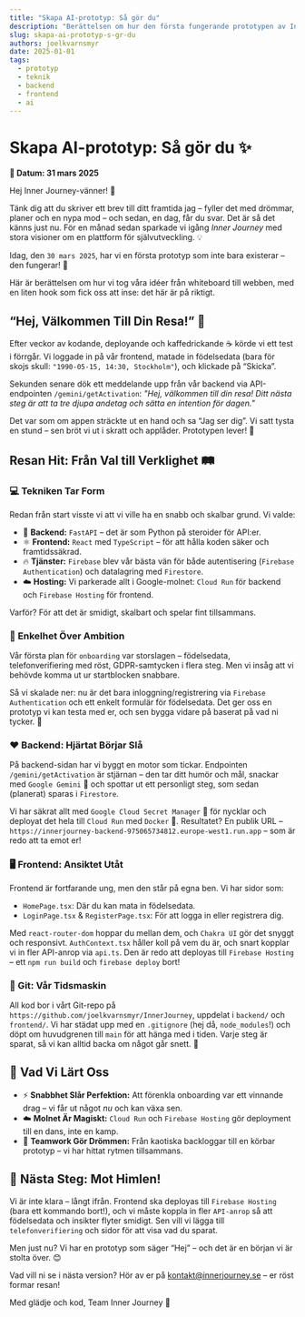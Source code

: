 ```yaml
---
title: "Skapa AI-prototyp: Så gör du"
description: "Berättelsen om hur den första fungerande prototypen av Inner Journey byggdes, från AI-idé och tekniska val till den första lyckade API-interaktionen."
slug: skapa-ai-prototyp-s-gr-du
authors: joelkvarnsmyr
date: 2025-01-01
tags:
  - prototyp
  - teknik
  - backend
  - frontend
  - ai
---
```


# Skapa AI-prototyp: Så gör du ✨

**📅 Datum: 31 mars 2025**

Hej Inner Journey-vänner! 👋

Tänk dig att du skriver ett brev till ditt framtida jag – fyller det med drömmar, planer och en nypa mod – och sedan, en dag, får du svar. Det är så det känns just nu. För en månad sedan sparkade vi igång *Inner Journey* med stora visioner om en plattform för självutveckling. 💡

Idag, den `30 mars 2025`, har vi en första prototyp som inte bara existerar – den fungerar! 🚀

Här är berättelsen om hur vi tog våra idéer från whiteboard till webben, med en liten hook som fick oss att inse: det här är på riktigt.

## “Hej, Välkommen Till Din Resa!” 💬

Efter veckor av kodande, deployande och kaffedrickande ☕ körde vi ett test i förrgår. Vi loggade in på vår frontend, matade in födelsedata (bara för skojs skull: `"1990-05-15, 14:30, Stockholm"`), och klickade på “Skicka”.

Sekunden senare dök ett meddelande upp från vår backend via API-endpointen `/gemini/getActivation`: *"Hej, välkommen till din resa! Ditt nästa steg är att ta tre djupa andetag och sätta en intention för dagen."*

Det var som om appen sträckte ut en hand och sa “Jag ser dig”. Vi satt tysta en stund – sen bröt vi ut i skratt och applåder. Prototypen lever! 🎉

## Resan Hit: Från Val till Verklighet 🛤️

### 💻 Tekniken Tar Form

Redan från start visste vi att vi ville ha en snabb och skalbar grund. Vi valde:

-   🐍 **Backend:** `FastAPI` – det är som Python på steroider för API:er.
-   ⚛️ **Frontend:** `React` med `TypeScript` – för att hålla koden säker och framtidssäkrad.
-   🔥 **Tjänster:** `Firebase` blev vår bästa vän för både autentisering (`Firebase Authentication`) och datalagring med `Firestore`.
-   ☁️ **Hosting:** Vi parkerade allt i Google-molnet: `Cloud Run` för backend och `Firebase Hosting` för frontend.

Varför? För att det är smidigt, skalbart och spelar fint tillsammans.

### 🌱 Enkelhet Över Ambition

Vår första plan för `onboarding` var storslagen – födelsedata, telefonverifiering med röst, GDPR-samtycken i flera steg. Men vi insåg att vi behövde komma ut ur startblocken snabbare.

Så vi skalade ner: nu är det bara inloggning/registrering via `Firebase Authentication` och ett enkelt formulär för födelsedata. Det ger oss en prototyp vi kan testa med er, och sen bygga vidare på baserat på vad ni tycker. 🙏

### ❤️ Backend: Hjärtat Börjar Slå

På backend-sidan har vi byggt en motor som tickar. Endpointen `/gemini/getActivation` är stjärnan – den tar ditt humör och mål, snackar med `Google Gemini` 🤖 och spottar ut ett personligt steg, som sedan (planerat) sparas i `Firestore`.

Vi har säkrat allt med `Google Cloud Secret Manager` 🔑 för nycklar och deployat det hela till `Cloud Run` med `Docker` 🐳. Resultatet? En publik URL – `https://innerjourney-backend-975065734812.europe-west1.run.app` – som är redo att ta emot er!

### 🖥️ Frontend: Ansiktet Utåt

Frontend är fortfarande ung, men den står på egna ben. Vi har sidor som:

-   `HomePage.tsx`: Där du kan mata in födelsedata.
-   `LoginPage.tsx` & `RegisterPage.tsx`: För att logga in eller registrera dig.

Med `react-router-dom` hoppar du mellan dem, och `Chakra UI` gör det snyggt och responsivt. `AuthContext.tsx` håller koll på vem du är, och snart kopplar vi in fler API-anrop via `api.ts`. Den är redo att deployas till `Firebase Hosting` – ett `npm run build` och `firebase deploy` bort!

### 🐙 Git: Vår Tidsmaskin

All kod bor i vårt Git-repo på `https://github.com/joelkvarnsmyr/InnerJourney`, uppdelat i `backend/` och `frontend/`. Vi har städat upp med en `.gitignore` (hej då, `node_modules`!) och döpt om huvudgrenen till `main` för att hänga med i tiden. Varje steg är sparat, så vi kan alltid backa om något går snett. 💾

## 🤔 Vad Vi Lärt Oss

-   ⚡ **Snabbhet Slår Perfektion:** Att förenkla onboarding var ett vinnande drag – vi får ut något *nu* och kan växa sen.
-   ☁️ **Molnet Är Magiskt:** `Cloud Run` och `Firebase Hosting` gör deployment till en dans, inte en kamp.
-   🤝 **Teamwork Gör Drömmen:** Från kaotiska backloggar till en körbar prototyp – vi har hittat rytmen tillsammans.

## 🚀 Nästa Steg: Mot Himlen!

Vi är inte klara – långt ifrån. Frontend ska deployas till `Firebase Hosting` (bara ett kommando bort!), och vi måste koppla in fler `API-anrop` så att födelsedata och insikter flyter smidigt. Sen vill vi lägga till `telefonverifiering` och sidor för att visa vad du sparat.

Men just nu? Vi har en prototyp som säger “Hej” – och det är en början vi är stolta över. 😊

Vad vill ni se i nästa version? Hör av er på [kontakt@innerjourney.se](mailto:kontakt@innerjourney.se) – er röst formar resan!

Med glädje och kod,
Team Inner Journey 🌟